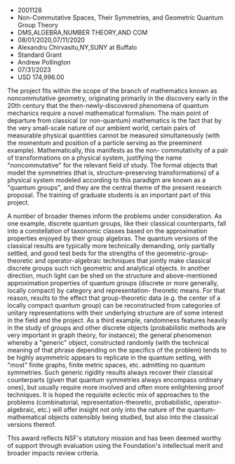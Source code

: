 
* 2001128
* Non-Commutative Spaces, Their Symmetries, and Geometric Quantum Group Theory
* DMS,ALGEBRA,NUMBER THEORY,AND COM
* 08/01/2020,07/11/2020
* Alexandru Chirvasitu,NY,SUNY at Buffalo
* Standard Grant
* Andrew Pollington
* 07/31/2023
* USD 174,996.00

The project fits within the scope of the branch of mathematics known as
noncommutative geometry, originating primarily in the discovery early in the
20th century that the then-newly-discovered phenomena of quantum mechanics
require a novel mathematical formalism. The main point of departure from
classical (or non-quantum) mathematics is the fact that by the very small-scale
nature of our ambient world, certain pairs of measurable physical quantities
cannot be measured simultaneously (with the momentum and position of a particle
serving as the preeminent example). Mathematically, this manifests as the non-
commutativity of a pair of transformations on a physical system, justifying the
name "noncommutative" for the relevant field of study. The formal objects that
model the symmetries (that is, structure-preserving transformations) of a
physical system modeled according to this paradigm are known as a "quantum
groups", and they are the central theme of the present research proposal. The
training of graduate students is an important part of this project.

A number of broader themes inform the problems under consideration. As one
example, discrete quantum groups, like their classical counterparts, fall into a
constellation of taxonomic classes based on the approximation properties enjoyed
by their group algebras. The quantum versions of the classical results are
typically more technically demanding, only partially settled, and good test beds
for the strengths of the geometric-group-theoretic and operator-algebraic
techniques that jointly make classical discrete groups such rich geometric and
analytical objects. In another direction, much light can be shed on the
structure and above-mentioned approximation properties of quantum groups
(discrete or more generally, locally compact) by category and representation-
theoretic means. For that reason, results to the effect that group-theoretic
data (e.g. the center of a locally compact quantum group) can be reconstructed
from categories of unitary representations with their underlying structure are
of some interest in the field and the project. As a third example, randomness
features heavily in the study of groups and other discrete objects
(probabilistic methods are very important in graph theory, for instance); the
general phenomenon whereby a "generic" object, constructed randomly (with the
technical meaning of that phrase depending on the specifics of the problem)
tends to be highly asymmetric appears to replicate in the quantum setting, with
"most" finite graphs, finite metric spaces, etc. admitting no quantum
symmetries. Such generic rigidity results always recover their classical
counterparts (given that quantum symmetries always encompass ordinary ones), but
usually require more involved and often more enlightening proof techniques. It
is hoped the requisite eclectic mix of approaches to the problems
(combinatorial, representation-theoretic, probabilistic, operator-algebraic,
etc.) will offer insight not only into the nature of the quantum-mathematical
objects ostensibly being studied, but also into the classical versions thereof.

This award reflects NSF's statutory mission and has been deemed worthy of
support through evaluation using the Foundation's intellectual merit and broader
impacts review criteria.
